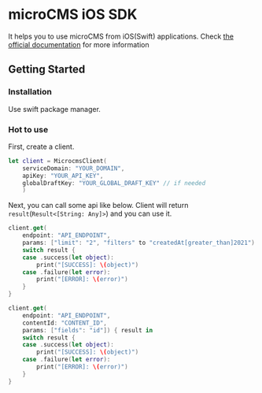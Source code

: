 # microCMS iOS SDK

It helps you to use microCMS from iOS(Swift) applications.
Check [the official documentation](https://document.microcms.io/tutorial/ios) for more information

## Getting Started

### Installation

Use swift package manager.


### Hot to use

First, create a client.

```swift
let client = MicrocmsClient(
    serviceDomain: "YOUR_DOMAIN",
    apiKey: "YOUR_API_KEY",
    globalDraftKey: "YOUR_GLOBAL_DRAFT_KEY" // if needed
    )
```

Next, you can call some api like below.
Client will return `result`(`Result<[String: Any]>`) and you can use it.
```swift
client.get(
    endpoint: "API_ENDPOINT",
    params: ["limit": "2", "filters" to "createdAt[greater_than]2021") { result in
    switch result {
    case .success(let object):
        print("[SUCCESS]: \(object)")
    case .failure(let error):
        print("[ERROR]: \(error)")
    }
}

client.get(
    endpoint: "API_ENDPOINT",
    contentId: "CONTENT_ID",
    params: ["fields": "id"]) { result in
    switch result {
    case .success(let object):
        print("[SUCCESS]: \(object)")
    case .failure(let error):
        print("[ERROR]: \(error)")
    }
}
```

